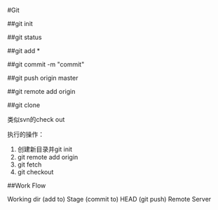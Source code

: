 #Git

##git init

##git status

##git add *

##git commit -m "commit"

##git push origin master

##git remote add origin <server>

##git clone <repository>

类似svn的check out 

执行的操作：

1. 创建新目录并git init
2. git remote add origin <repository>
3. git fetch
4. git checkout

##Work Flow

Working dir   (add to)  Stage   (commit to)  HEAD (git push) Remote Server

